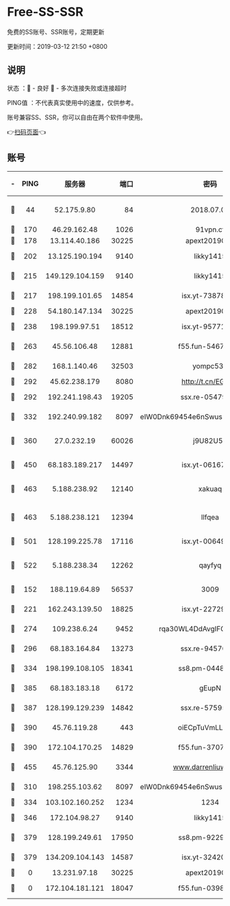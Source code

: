 # Free-SS-SSR

免费的SS账号、SSR账号，定期更新

更新时间：2019-03-12 21:50 +0800

## 说明

状态     ：🙂 - 良好 🙁 - 多次连接失败或连接超时

PING值   ：不代表真实使用中的速度，仅供参考。

账号兼容SS、SSR，你可以自由在两个软件中使用。

👉[扫码页面](https://liesauer.github.io/Free-SS-SSR/)👈

## 账号

|-|PING|服务器|端口|密码|加密方式|区域|
|:----:|:----:|:-----:|-----:|:----:|:----:|:----:|
|🙂|44|52.175.9.80|84|2018.07.07|chacha20-ietf-poly1305|HK|
|🙂|170|46.29.162.48|1026|91vpn.cf|rc4-md5|RU|
|🙂|178|13.114.40.186|30225|apext2019006|chacha20|JP|
|🙂|202|13.125.190.194|9140|likky1415|aes-256-cfb|KR|
|🙂|215|149.129.104.159|9140|likky1415|aes-256-cfb|HK|
|🙂|217|198.199.101.65|14854|isx.yt-73878638|aes-256-cfb|US|
|🙂|228|54.180.147.134|30225|apext2019006|chacha20|KR|
|🙂|238|198.199.97.51|18512|isx.yt-95771540|aes-256-cfb|US|
|🙂|263|45.56.106.48|12881|f55.fun-54673265|aes-256-cfb|US|
|🙂|282|168.1.140.46|32503|yompc535|aes-256-cfb|AU|
|🙂|292|45.62.238.179|8080|http://t.cn/EGJIyrl|rc4-md5|CA|
|🙂|292|192.241.198.43|19205|ssx.re-05479677|aes-256-cfb|US|
|🙂|332|192.240.99.182|8097|eIW0Dnk69454e6nSwuspv9DmS201tQ0D|aes-256-cfb|US|
|🙂|360|27.0.232.19|60026|j9U82U53|xchacha20-ietf-poly1305|HK|
|🙂|450|68.183.189.217|14497|isx.yt-06167002|aes-256-cfb|SG|
|🙂|463|5.188.238.92|12140|xakuaq|chacha20-ietf-poly1305|BR|
|🙂|463|5.188.238.121|12394|llfqea|chacha20-ietf-poly1305|BR|
|🙂|501|128.199.225.78|17116|isx.yt-00649324|aes-256-cfb|SG|
|🙂|522|5.188.238.34|12262|qayfyq|chacha20-ietf-poly1305|BR|
|🙂|152|188.119.64.89|56537|3009|aes-256-cfb|RU|
|🙂|221|162.243.139.50|18825|isx.yt-22729980|aes-256-cfb|US|
|🙂|274|109.238.6.24|9452|rqa30WL4DdAvgIFG6Fs3znzTa|aes-256-cfb|FR|
|🙂|296|68.183.164.84|13273|ssx.re-94570018|aes-256-cfb|US|
|🙂|334|198.199.108.105|18341|ss8.pm-04487647|aes-256-cfb|US|
|🙂|385|68.183.183.18|6172|gEupN|aes-256-cfb|SG|
|🙂|387|128.199.129.239|14842|ssx.re-57595800|aes-256-cfb|SG|
|🙂|390|45.76.119.28|443|oiECpTuVmLLxk4Ts|aes-256-cfb|AU|
|🙂|390|172.104.170.25|14829|f55.fun-37079700|aes-256-cfb|SG|
|🙂|455|45.76.125.90|3344|www.darrenliuwei.com|aes-256-cfb|AU|
|🙁|310|198.255.103.62|8097|eIW0Dnk69454e6nSwuspv9DmS201tQ0D|aes-256-cfb|US|
|🙁|334|103.102.160.252|1234|1234|rc4-md5|JP|
|🙁|346|172.104.98.27|9140|likky1415|aes-256-cfb|JP|
|🙁|379|128.199.249.61|17950|ss8.pm-92296749|aes-256-cfb|SG|
|🙁|379|134.209.104.143|14587|isx.yt-32420603|aes-256-cfb|SG|
|🙁|0|13.231.97.18|30225|apext2019006|chacha20|JP|
|🙁|0|172.104.181.121|18047|f55.fun-03984569|aes-256-cfb|SG|
